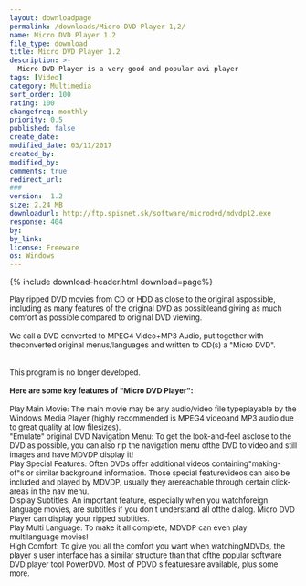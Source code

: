 ```yaml
---
layout: downloadpage
permalink: /downloads/Micro-DVD-Player-1,2/
name: Micro DVD Player 1.2
file_type: download
title: Micro DVD Player 1.2
description: >-
  Micro DVD Player is a very good and popular avi player
tags: [Video]
category: Multimedia
sort_order: 100
rating: 100
changefreq: monthly
priority: 0.5
published: false
create_date: 
modified_date: 03/11/2017
created_by: 
modified_by: 
comments: true
redirect_url: 
### 
version:  1.2
size: 2.24 MB
downloadurl: http://ftp.spisnet.sk/software/microdvd/mdvdp12.exe
response: 404
by: 
by_link: 
license: Freeware
os: Windows
---
```


{% include download-header.html download=page%}

<p style="fix-download-text !important">
<p><font size="2"><p>Play ripped DVD movies from CD or HDD as close to the original aspossible, including as many features of the original DVD as possibleand giving as much comfort as possible compared to original DVD viewing.<br />
<br />
We call a DVD converted to MPEG4 Video+MP3 Audio, put together with theconverted original menus/languages and written to CD(s) a "Micro DVD".<br />
<br />
<br />
This program is no longer developed.<br />
<br />
<span><strong>Here </strong><strong>are some key features of "Micro DVD Player":</strong></span><br />
<br />
Play Main Movie: The main movie may be any audio/video file typeplayable by the Windows Media Player (highly recommended is MPEG4 videoand MP3 audio due to great quality at low filesizes). <br />
"Emulate" original DVD Navigation Menu: To get the look-and-feel asclose to the DVD as possible, you can also rip the navigation menu ofthe DVD to video and still images and have MDVDP display it! <br />
Play Special Features: Often DVDs offer additional videos containing"making- of"s or similar background information. Those special featurevideos can also be included and played by MDVDP, usually they arereachable through certain click-areas in the nav menu. <br />
Display Subtitles: An important feature, especially when you watchforeign language movies, are subtitles if you don t understand all ofthe dialog. Micro DVD Player can display your ripped subtitles. <br />
Play Multi Language: To make it all complete, MDVDP can even play multilanguage movies! <br />
High Comfort: To give you all the comfort you want when watchingMDVDs, the player s user interface has a similar structure than that ofthe popular software DVD player tool PowerDVD. Most of PDVD s featuresare available, plus some more.</p></p></p>
